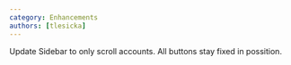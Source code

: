```yaml
---
category: Enhancements
authors: [tlesicka]
---
```


Update Sidebar to only scroll accounts. All buttons stay fixed in possition.
